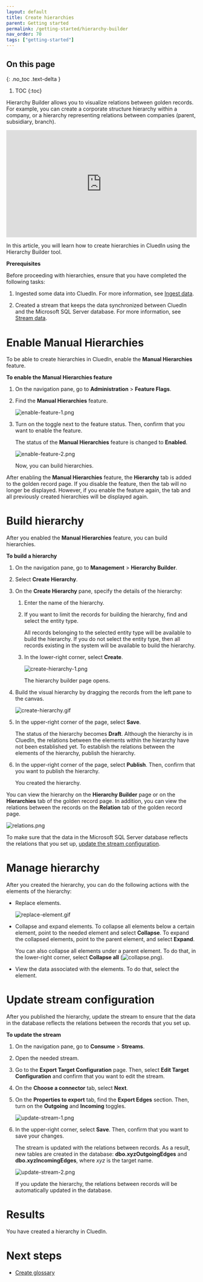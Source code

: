 ```yaml
---
layout: default
title: Create hierarchies
parent: Getting started
permalink: /getting-started/hierarchy-builder
nav_order: 70
tags: ["getting-started"]
---
```

## On this page
{: .no_toc .text-delta }
1. TOC
{:toc}

Hierarchy Builder allows you to visualize relations between golden records. For example, you can create a corporate structure hierarchy within a company, or a hierarchy representing relations between companies (parent, subsidiary, branch).

<div style="padding:56.25% 0 0 0;position:relative;">
<iframe src="https://player.vimeo.com/video/852717264?badge=0&amp;autopause=0&amp;player_id=0&amp;app_id=58479" frameborder="0" allow="autoplay; fullscreen; picture-in-picture" style="position:absolute;top:0;left:0;width:100%;height:100%;" 
title="Getting started with Hierarchy Builder"></iframe>
</div>

In this article, you will learn how to create hierarchies in CluedIn using the Hierarchy Builder tool.

**Prerequisites**

Before proceeding with hierarchies, ensure that you have completed the following tasks:

1. Ingested some data into CluedIn. For more information, see [Ingest data](/getting-started/data-ingestion).

1. Created a stream that keeps the data synchronized between CluedIn and the Microsoft SQL Server database. For more information, see [Stream data](/getting-started/data-streaming).

# Enable Manual Hierarchies

To be able to create hierarchies in CluedIn, enable the **Manual Hierarchies** feature.

**To enable the Manual Hierarchies feature**

1. On the navigation pane, go to **Administration** > **Feature Flags**.

1. Find the **Manual Hierarchies** feature.

    ![enable-feature-1.png](../../assets/images/getting-started/hierarchy-builder/enable-feature-1.png)

1. Turn on the toggle next to the feature status. Then, confirm that you want to enable the feature.

    The status of the **Manual Hierarchies** feature is changed to **Enabled**.

    ![enable-feature-2.png](../../assets/images/getting-started/hierarchy-builder/enable-feature-2.png)

    Now, you can build hierarchies.

After enabling the **Manual Hierarchies** feature, the **Hierarchy** tab is added to the golden record page. If you disable the feature, then the tab will no longer be displayed. However, if you enable the feature again, the tab and all previously created hierarchies will be displayed again.

# Build hierarchy

After you enabled the **Manual Hierarchies** feature, you can build hierarchies.

**To build a hierarchy**

1. On the navigation pane, go to **Management** > **Hierarchy Builder**.

1. Select **Create Hierarchy**.

1. On the **Create Hierarchy** pane, specify the details of the hierarchy:
    
    1. Enter the name of the hierarchy.

    1. If you want to limit the records for building the hierarchy, find and select the entity type.

        All records belonging to the selected entity type will be available to build the hierarchy. If you do not select the entity type, then all records existing in the system will be available to build the hierarchy.

    1. In the lower-right corner, select **Create**.

        ![create-hierarchy-1.png](../../assets/images/getting-started/hierarchy-builder/create-hierarchy-1.png)

        The hierarchy builder page opens.

1. Build the visual hierarchy by dragging the records from the left pane to the canvas.

    ![create-hierarchy.gif](../../assets/images/getting-started/hierarchy-builder/create-hierarchy.gif)

1. In the upper-right corner of the page, select **Save**.

    The status of the hierarchy becomes **Draft**. Although the hierarchy is in CluedIn, the relations between the elements within the hierarchy have not been established yet. To establish the relations between the elements of the hierarchy, publish the hierarchy.

1. In the upper-right corner of the page, select **Publish**. Then, confirm that you want to publish the hierarchy.

    You created the hierarchy.

You can view the hierarchy on the **Hierarchy Builder** page or on the **Hierarchies** tab of the golden record page. In addition, you can view the relations between the records on the **Relation** tab of the golden record page.

![relations.png](../../assets/images/getting-started/hierarchy-builder/relations.png)

To make sure that the data in the Microsoft SQL Server database reflects the relations that you set up, [update the stream configuration](#update-stream-configuration).

# Manage hierarchy

After you created the hierarchy, you can do the following actions with the elements of the hierarchy:

- Replace elements.

    ![replace-element.gif](../../assets/images/getting-started/hierarchy-builder/replace-element.gif)

- Collapse and expand elements. To collapse all elements below a certain element, point to the needed element and select **Collapse**. To expand the collapsed elements, point to the parent element, and select **Expand**.

    You can also collapse all elements under a parent element. To do that, in the lower-right corner, select **Collapse all** (![collapse.png](../../assets/images/getting-started/hierarchy-builder/collapse.png)).

- View the data associated with the elements. To do that, select the element.

# Update stream configuration

After you published the hierarchy, update the stream to ensure that the data in the database reflects the relations between the records that you set up.

**To update the stream**

1. On the navigation pane, go to **Consume** > **Streams**.

1. Open the needed stream.

1. Go to the **Export Target Configuration** page. Then, select **Edit Target Configuration** and confirm that you want to edit the stream.

1. On the **Choose a connector** tab, select **Next**.

1. On the **Properties to export** tab, find the **Export Edges** section. Then, turn on the **Outgoing** and **Incoming** toggles.

    ![update-stream-1.png](../../assets/images/getting-started/hierarchy-builder/update-stream-1.png)

1. In the upper-right corner, select **Save**. Then, confirm that you want to save your changes.

    The stream is updated with the relations between records. As a result, new tables are created in the database: **dbo.xyzOutgoingEdges** and **dbo.xyzIncomingEdges**, where _xyz_ is the target name.

    ![update-stream-2.png](../../assets/images/getting-started/hierarchy-builder/update-stream-2.png)

    If you update the hierarchy, the relations between records will be automatically updated in the database.

# Results

You have created a hierarchy in CluedIn.

# Next steps

- [Create glossary](/getting-started/glossary)

